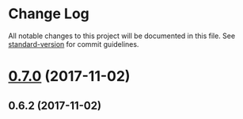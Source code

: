 # Change Log

All notable changes to this project will be documented in this file. See [standard-version](https://github.com/conventional-changelog/standard-version) for commit guidelines.

<a name="0.7.0"></a>
# [0.7.0](https://github.com/Chris1234567899/node-red-contrib-objectid/compare/v0.6.2...v0.7.0) (2017-11-02)



<a name="0.6.2"></a>
## 0.6.2 (2017-11-02)
